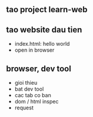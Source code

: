 ## tao project learn-web

## tao website dau tien
- index.html: hello world
- open in browser
## browser, dev tool
- gioi thieu
- bat dev tool
- cac tab co ban
- dom / html inspec
- request
